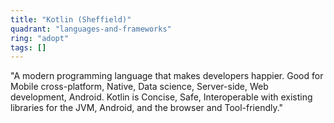 ```yaml
---
title: "Kotlin (Sheffield)"
quadrant: "languages-and-frameworks"
ring: "adopt"
tags: []
---
```


"A modern programming language that makes developers happier.  Good for Mobile cross-platform, Native, Data science, Server-side, Web development, Android.  Kotlin is Concise, Safe, Interoperable with existing libraries for the JVM, Android, and the browser and Tool-friendly."
